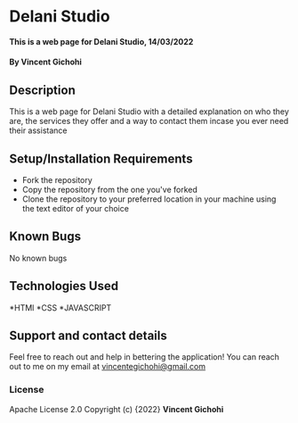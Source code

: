 # Delani Studio
#### This is a web page for Delani Studio, 14/03/2022
#### By Vincent Gichohi
## Description
This is a web page for Delani Studio with a detailed explanation on who they are, the services they offer and a way to contact them incase you ever need their assistance
## Setup/Installation Requirements
* Fork the repository
* Copy the repository from the one you've forked
* Clone the repository to your preferred location in your machine using the text editor of your choice
## Known Bugs
No known bugs
## Technologies Used
*HTMl
*CSS
*JAVASCRIPT
## Support and contact details
Feel free to reach out and help in bettering the application!
You can reach out to me on my email at vincentegichohi@gmail.com
### License
Apache License 2.0
Copyright (c) {2022} **Vincent Gichohi**